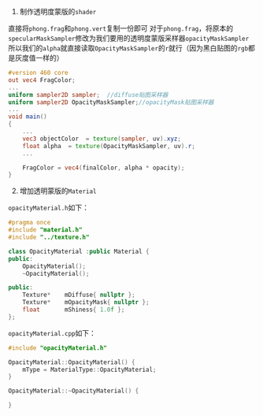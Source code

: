 1. 制作透明度蒙版的`shader`

直接将`phong.frag`和`phong.vert`复制一份即可
对于`phong.frag`，将原本的`specularMaskSampler`修改为我们要用的透明度蒙版采样器`opacityMaskSampler`
所以我们的`alpha`就直接读取`OpacityMaskSampler`的`r`就行（因为黑白贴图的`rgb`都是灰度值一样的）
```glsl
#version 460 core
out vec4 FragColor;
...
uniform sampler2D sampler;	//diffuse贴图采样器
uniform sampler2D OpacityMaskSampler;//opacityMask贴图采样器
...
void main()
{
	...
	vec3 objectColor  = texture(sampler, uv).xyz;
	float alpha  = texture(OpacityMaskSampler, uv).r;
	...

	FragColor = vec4(finalColor, alpha * opacity);
}
```

2. 增加透明蒙版的`Material`

`opacityMaterial.h`如下：
```cpp
#pragma once
#include "material.h"
#include "../texture.h"

class OpacityMaterial :public Material {
public:
	OpacityMaterial();
	~OpacityMaterial();

public:
	Texture*	mDiffuse{ nullptr };
	Texture*	mOpacityMask{ nullptr };
	float		mShiness{ 1.0f };
};
```
`opacityMaterial.cpp`如下：
```cpp
#include "opacityMaterial.h"

OpacityMaterial::OpacityMaterial() {
	mType = MaterialType::OpacityMaterial;
}

OpacityMaterial::~OpacityMaterial() {

}
```
<!--stackedit_data:
eyJoaXN0b3J5IjpbLTE1Mzc5OTAyNjQsLTIwODg3NDY2MTJdfQ
==
-->